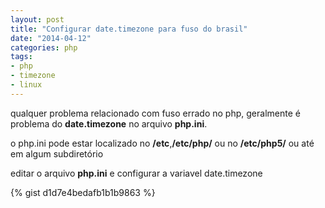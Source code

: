 ```yaml
---
layout: post
title: "Configurar date.timezone para fuso do brasil"
date: "2014-04-12"
categories: php
tags:
- php
- timezone
- linux
---
```


qualquer problema relacionado com fuso errado no php, geralmente é problema do **date.timezone** no arquivo **php.ini**.

o php.ini pode estar localizado no **/etc**,**/etc/php/** ou no **/etc/php5/** ou até em algum subdiretório

editar o arquivo **php.ini** e configurar a variavel date.timezone

{% gist d1d7e4bedafb1b1b9863 %}
